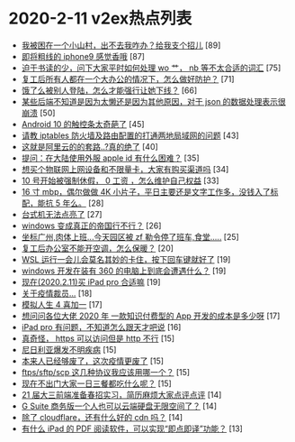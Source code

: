 # 2020-2-11 v2ex热点列表

+ [我被困在一个小山村，出不去我咋办？给我支个招儿](https://www.v2ex.com/t/643675#reply89) [89]
+ [即将粗线的 iphone9 感觉香哦](https://www.v2ex.com/t/643627#reply87) [87]
+ [迫于书读的少，问下大家平时如何处理 wo 艹， nb 等不太合适的词汇](https://www.v2ex.com/t/643677#reply75) [75]
+ [复工后所有人都在一个大办公的情况下，怎么做好防护？](https://www.v2ex.com/t/643639#reply71) [71]
+ [饿了么被别人登陆，怎么才能强行让她下线？](https://www.v2ex.com/t/643688#reply66) [66]
+ [某些后端不知道是因为太懒还是因为其他原因，对于 json 的数据处理表示很崩溃](https://www.v2ex.com/t/643751#reply50) [50]
+ [Android 10 的触控条太奇葩了](https://www.v2ex.com/t/643642#reply45) [45]
+ [请教 iptables 防火墙及路由配置的打通两地局域网的问题](https://www.v2ex.com/t/643728#reply43) [43]
+ [这就是阿里云的的套路..?真的绝了](https://www.v2ex.com/t/643820#reply40) [40]
+ [提问：在大陆使用外服 apple id 有什么困难？](https://www.v2ex.com/t/643766#reply35) [35]
+ [想买个物联网上网设备和不限量卡，大家有购买渠道吗](https://www.v2ex.com/t/643640#reply34) [34]
+ [10 号开始被强制休假， 0 工资 ，怎么维护自己权益](https://www.v2ex.com/t/643668#reply33) [33]
+ [16 寸 mbp，偶尔做做 4K 小片子，平日主要还是文字工作多，没钱入了标配，能抗 5 年么。](https://www.v2ex.com/t/643748#reply28) [28]
+ [台式机无法点亮了](https://www.v2ex.com/t/643648#reply27) [27]
+ [windows 变成真正的帝国行不行？](https://www.v2ex.com/t/643745#reply26) [26]
+ [坐标广州,肉体上班...今天园区被 zf 勒令停了班车,食堂.....](https://www.v2ex.com/t/643633#reply25) [25]
+ [复工后办公室不能开空调，怎么保暖？](https://www.v2ex.com/t/643643#reply20) [20]
+ [WSL 运行一会儿会莫名其妙的卡住，按下回车键就好了](https://www.v2ex.com/t/643638#reply19) [19]
+ [windows 开发在装有 360 的电脑上到底会遭遇什么？](https://www.v2ex.com/t/643662#reply19) [19]
+ [现在(2020.2.11)买 iPad pro 合适嘛](https://www.v2ex.com/t/643699#reply19) [19]
+ [关于疫情裁员...](https://www.v2ex.com/t/643794#reply18) [18]
+ [模拟人生 4 喜加一](https://www.v2ex.com/t/643654#reply17) [17]
+ [想问问各位大佬 2020 年 一款知识付费型的 App 开发的成本是多少呀](https://www.v2ex.com/t/643764#reply17) [17]
+ [iPad pro 有问题，不知道怎么跟天才吧说](https://www.v2ex.com/t/643672#reply16) [16]
+ [真奇怪， https 可以访问但是 http 不行](https://www.v2ex.com/t/643663#reply15) [15]
+ [尼日利亚爆发不明疾病](https://www.v2ex.com/t/643684#reply15) [15]
+ [本来人已经够废了，这次疫情更废了](https://www.v2ex.com/t/643695#reply15) [15]
+ [ftps/sftp/scp 这几种协议我应该用哪一个？](https://www.v2ex.com/t/643738#reply15) [15]
+ [现在不出门大家一日三餐都吃什么呢？](https://www.v2ex.com/t/643839#reply15) [15]
+ [21 届大三前端准备春招实习，简历麻烦大家点评点评](https://www.v2ex.com/t/643705#reply14) [14]
+ [G Suite 商务版一个人也可以云端硬盘无限空间了？](https://www.v2ex.com/t/643760#reply14) [14]
+ [除了 cloudflare，还有什么好的 cdn 吗？](https://www.v2ex.com/t/643802#reply14) [14]
+ [有什么 iPad 的 PDF 阅读软件，可以实现“即点即译”功能？](https://www.v2ex.com/t/643829#reply13) [13]
